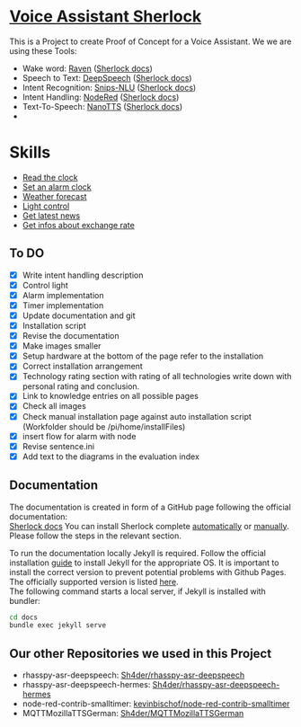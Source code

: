# [Voice Assistant Sherlock](https://ip-team4.intia.de)
This is a Project to create Proof of Concept for a Voice Assistant. 
We we are using these Tools:
- Wake word:  [Raven](https://github.com/rhasspy/rhasspy-wake-raven) ([Sherlock docs](https://ip-team4.intia.de/pages/knowledge/wake-word))
- Speech to Text: [DeepSpeech](https://github.com/mozilla/DeepSpeech) ([Sherlock docs](https://ip-team4.intia.de/pages/knowledge/deepspeech))
- Intent Recognition: [Snips-NLU](https://github.com/snipsco/snips-nlu) ([Sherlock docs](https://ip-team4.intia.de/pages/knowledge/intent-recognition))
- Intent Handling: [NodeRed](https://nodered.org/) ([Sherlock docs](https://ip-team4.intia.de/pages/knowledge/node-red))
- Text-To-Speech: [NanoTTS](https://github.com/gmn/nanotts) ([Sherlock docs](https://ip-team4.intia.de/pages/knowledge/tts/nano-tts))
- 
# Skills
- [Read the clock](https://ip-team4.intia.de/pages/skills/time)
- [Set an alarm clock](https://ip-team4.intia.de/pages/skills/alarm/)
- [Weather forecast](https://ip-team4.intia.de/pages/skills/weather-forecast)
- [Light control](https://ip-team4.intia.de/pages/skills/light-control)
- [Get latest news](https://ip-team4.intia.de/pages/skills/news/)
- [Get infos about exchange rate](https://ip-team4.intia.de/pages/skills/exchange-rate)

## To DO
- [X] Write intent handling description
- [X] Control light
- [X] Alarm implementation
- [X] Timer implementation
- [X] Update documentation and git
- [X] Installation script
- [x] Revise the documentation
- [X] Make images smaller
- [X] Setup hardware at the bottom of the page refer to the installation
- [X] Correct installation arrangement
- [X] Technology rating section with rating of all technologies write down with personal rating and conclusion.
- [x] Link to knowledge entries on all possible pages
- [X] Check all images
- [x] Check manual installation page against auto installation script (Workfolder should be /pi/home/installFiles)
- [x] insert flow for alarm with node
- [x] Revise sentence.ini
- [x] Add text to the diagrams in the evaluation index

## Documentation
The documentation is created in form of a GitHub page following the official documentation:  
[Sherlock docs](https://ip-team4.intia.de)
You can install Sherlock complete [automatically](https://ip-team4.intia.de/pages/installation/auto-install-script/auto-installation.html) 
or [manually](https://ip-team4.intia.de/pages/installation/manual/setup-software.html). Please follow the steps in the relevant section.

To run the documentation locally Jekyll is required. Follow the official installation [guide](https://jekyllrb.com/docs/installation/) to install Jekyll for the appropriate OS. It is important to install the correct version to prevent potential problems with Github Pages. The officially supported version is listed [here](https://pages.github.com/versions/).  
The following command starts a local server, if Jekyll is installed with bundler:
```bash 
cd docs
bundle exec jekyll serve
```

## Our other Repositories we used in this Project
- rhasspy-asr-deepspeech: [Sh4der/rhasspy-asr-deepspeech](https://github.com/Sh4der/rhasspy-asr-deepspeech)
- rhasspy-asr-deepspeech-hermes: [Sh4der/rhasspy-asr-deepspeech-hermes](https://github.com/Sh4der/rhasspy-asr-deepspeech-hermes)
- node-red-contrib-smalltimer: [kevinbischof/node-red-contrib-smalltimer](https://github.com/kevinbischof/node-red-contrib-smalltimer)
- MQTTMozillaTTSGerman: [Sh4der/MQTTMozillaTTSGerman](https://github.com/Sh4der/MQTTMozillaTTSGerman)